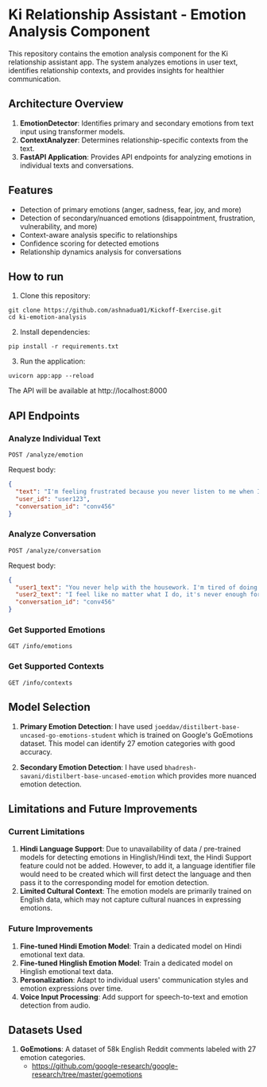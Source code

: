 # Ki Relationship Assistant - Emotion Analysis Component

This repository contains the emotion analysis component for the Ki relationship assistant app. 
The system analyzes emotions in user text, identifies relationship contexts, and provides insights for healthier communication.

## Architecture Overview
1. **EmotionDetector**: Identifies primary and secondary emotions from text input using transformer models.
3. **ContextAnalyzer**: Determines relationship-specific contexts from the text.
4. **FastAPI Application**: Provides API endpoints for analyzing emotions in individual texts and conversations.

## Features

- Detection of primary emotions (anger, sadness, fear, joy, and more)
- Detection of secondary/nuanced emotions (disappointment, frustration, vulnerability, and more)
- Context-aware analysis specific to relationships
- Confidence scoring for detected emotions
- Relationship dynamics analysis for conversations

## How to run
1. Clone this repository:
```
git clone https://github.com/ashnadua01/Kickoff-Exercise.git
cd ki-emotion-analysis
```
2. Install dependencies:
```
pip install -r requirements.txt
```
3. Run the application:
```
uvicorn app:app --reload
```
The API will be available at http://localhost:8000

## API Endpoints

### Analyze Individual Text
```
POST /analyze/emotion
```
Request body:
```json
{
  "text": "I'm feeling frustrated because you never listen to me when I talk about my day",
  "user_id": "user123",
  "conversation_id": "conv456"
}
```

### Analyze Conversation
```
POST /analyze/conversation
```
Request body:
```json
{
  "user1_text": "You never help with the housework. I'm tired of doing everything myself!",
  "user2_text": "I feel like no matter what I do, it's never enough for you.",
  "conversation_id": "conv456"
}
```

### Get Supported Emotions
```
GET /info/emotions
```

### Get Supported Contexts
```
GET /info/contexts
```

## Model Selection
1. **Primary Emotion Detection**: I have used `joeddav/distilbert-base-uncased-go-emotions-student` which is trained on Google's GoEmotions dataset. This model can identify 27 emotion categories with good accuracy.

2. **Secondary Emotion Detection**: I have used `bhadresh-savani/distilbert-base-uncased-emotion` which provides more nuanced emotion detection.

## Limitations and Future Improvements

### Current Limitations
1. **Hindi Language Support**: Due to unavailability of data / pre-trained models for detecting emotions in Hinglish/Hindi text, the Hindi Support feature could not be added. However, to add it, a language identifier file would need to be created which will first detect the language and then pass it to the corresponding model for emotion detection.
2. **Limited Cultural Context**: The emotion models are primarily trained on English data, which may not capture cultural nuances in expressing emotions.

### Future Improvements

1. **Fine-tuned Hindi Emotion Model**: Train a dedicated model on Hindi emotional text data.
2. **Fine-tuned Hinglish Emotion Model**: Train a dedicated model on Hinglish emotional text data.
3. **Personalization**: Adapt to individual users' communication styles and emotion expressions over time.
4. **Voice Input Processing**: Add support for speech-to-text and emotion detection from audio.

## Datasets Used

1. **GoEmotions**: A dataset of 58k English Reddit comments labeled with 27 emotion categories.
   - https://github.com/google-research/google-research/tree/master/goemotions
